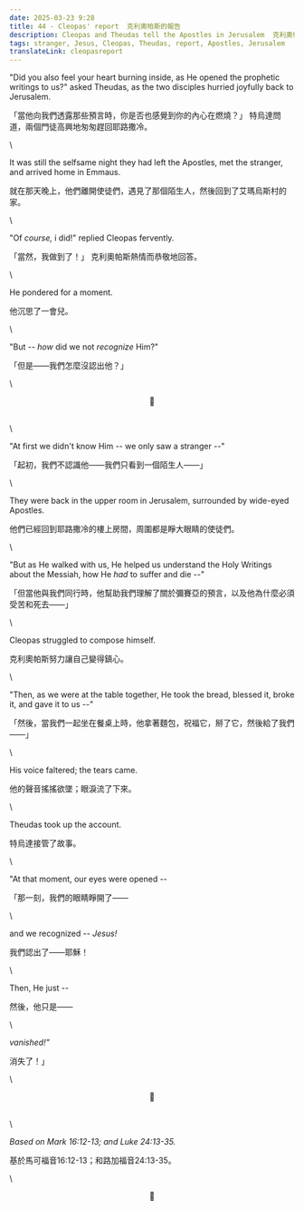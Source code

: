 ```yaml
---
date: 2025-03-23 9:28
title: 44 - Cleopas' report  克利奧帕斯的報告
description: Cleopas and Theudas tell the Apostles in Jerusalem  克利奧帕斯和特烏達告訴耶路撒冷的使徒們
tags: stranger, Jesus, Cleopas, Theudas, report, Apostles, Jerusalem
translateLink: cleopasreport
---
```


"Did you also feel your heart burning inside, as He opened the prophetic writings to us?" asked Theudas, as the two disciples hurried joyfully back to Jerusalem.

「當他向我們透露那些預言時，你是否也感覺到你的內心在燃燒？」 特烏達問道，兩個門徒高興地匆匆趕回耶路撒冷。

\

It was still the selfsame night they had left the Apostles, met the stranger, and arrived home in Emmaus. 

就在那天晚上，他們離開使徒們，遇見了那個陌生人，然後回到了艾瑪烏斯村的家。

\

"Of *course,* i did!" replied Cleopas fervently. 

「當然，我做到了！」 克利奧帕斯熱情而恭敬地回答。

\

He pondered for a moment. 

他沉思了一會兒。

\

"But -- *how* did we not *recognize* Him?"

「但是——我們怎麼沒認出他？」

\

<center>💠</center>

\
\

"At first we didn't know Him -- we only saw a stranger --"

「起初，我們不認識他——我們只看到一個陌生人——」

\

They were back in the upper room in Jerusalem, surrounded by wide-eyed Apostles.

他們已經回到耶路撒冷的樓上房間，周圍都是睜大眼睛的使徒們。

\

"But as He walked with us, He helped us understand the Holy Writings about the Messiah, how He *had* to suffer and die --"

「但當他與我們同行時，他幫助我們理解了關於彌賽亞的預言，以及他為什麼必須受苦和死去——」

\

Cleopas struggled to compose himself.

克利奧帕斯努力讓自己變得鎮心。

\

"Then, as we were at the table together, He took the bread, blessed it, broke it, and gave it to us --"

「然後，當我們一起坐在餐桌上時，他拿著麵包，祝福它，掰了它，然後給了我們——」

\

His voice faltered; the tears came.

他的聲音搖搖欲墜；眼淚流了下來。

\

Theudas took up the account.

特烏達接管了故事。

\

"At that moment, our eyes were opened -- 

「那一刻，我們的眼睛睜開了——

\

and we recognized -- *Jesus!*

我們認出了——耶穌！

\

Then, He just --

然後，他只是——

\

*vanished!"*

消失了！」

\

<center>💠</center>

\
\

*Based on Mark 16:12-13; and Luke 24:13-35.*

基於馬可福音16:12-13；和路加福音24:13-35。

\

<center>💠</center>
